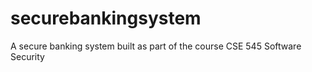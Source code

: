 # securebankingsystem
A secure banking system built as part of the course CSE 545 Software Security
